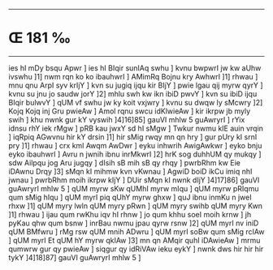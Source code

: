 ___
# Œ 181 ‰
---
ies hI mDy bsqu Apwr ] ies hI BIqir sunIAq swhu ] kvnu bwpwrI jw
kw aUhw ivswhu ]1] nwm rqn ko ko ibauhwrI ] AMimRq Bojnu kry AwhwrI
]1] rhwau ] mnu qnu ArpI syv krIjY ] kvn su jugiq ijqu kir BIjY ]
pwie lgau qij myrw qyrY ] kvnu su jnu jo saudw jorY ]2] mhlu swh kw
ikn ibiD pwvY ] kvn su ibiD ijqu BIqir bulwvY ] qUM vf swhu jw ky koit
vxjwry ] kvnu su dwqw ly sMcwry ]2] Kojq Kojq inj Gru pwieAw ] Amol
rqnu swcu idKlwieAw ] kir ikrpw jb myly swih ] khu nwnk gur kY
vyswih ]4]16]85] gauVI mhlw 5 guAwryrI ] rYix idnsu rhY iek rMgw
] pRB kau jwxY sd hI sMgw ] Twkur nwmu kIE auin vrqin ] iqRpiq
AGwvnu hir kY drsin ]1] hir sMig rwqy mn qn hry ] gur pUry kI srnI
pry ]1] rhwau ] crx kml Awqm AwDwr ] eyku inhwrih AwigAwkwr ]
eyko bnju eyko ibauhwrI ] Avru n jwnih ibnu inrMkwrI ]2] hrK sog duhhUM
qy mukqy ] sdw Ailpqu jog Aru jugqy ] dIsih sB mih sB qy rhqy ]
pwrbRhm kw Eie iDAwnu Drqy ]3] sMqn kI mihmw kvn vKwnau ] AgwiD
boiD ikCu imiq nhI jwnau ] pwrbRhm moih ikrpw kIjY ] DUir sMqn kI
nwnk dIjY ]4]17]86] gauVI guAwryrI mhlw 5 ] qUM myrw sKw qUMhI myrw
mIqu ] qUM myrw pRIqmu qum sMig hIqu ] qUM myrI piq qUhY myrw ghxw ] quJ ibnu
inmKu n jweI rhxw ]1] qUM myry lwln qUM myry pRwn ] qUM myry swihb qUM myry
Kwn ]1] rhwau ] ijau qum rwKhu iqv hI rhnw ] jo qum khhu soeI moih
krnw ] jh pyKau qhw qum bsnw ] inrBau nwmu jpau qyrw rsnw ]2] qUM
myrI nv iniD qUM BMfwru ] rMg rsw qUM mnih ADwru ] qUM myrI soBw qum sMig
rcIAw ] qUM myrI Et qUM hY myrw qkIAw ]3] mn qn AMqir quhI iDAwieAw
] mrmu qumwrw gur qy pwieAw ] siqgur qy idRiVAw ieku eykY ] nwnk dws
hir hir hir tykY ]4]18]87] gauVI guAwryrI mhlw 5 ]
####

